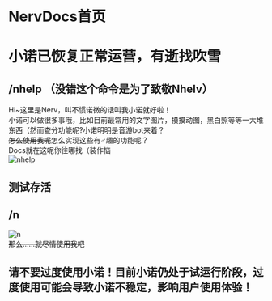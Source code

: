 # NervDocs首页
# 小诺已恢复正常运营，有逝找吹雪
## /nhelp    （没错这个命令是为了致敬Nhelv）
Hi~这里是Nerv，叫不惯诺微的话叫我小诺就好啦！<br>
小诺可以做很多事哦，比如目前最常用的文字图片，摸摸动图，黑白照等等一大堆东西（然而查分功能呢?小诺明明是音游bot来着？<br>
~~怎么使用我呢~~怎么实现这些有♂趣的功能呢？<br> 
Docs就在这呢你往哪找（装作恼<br>
![nhelp](https://s1.328888.xyz/2022/08/08/0TjyC.png "how-to-use")<br>
## 测试存活
## /n
![n](https://s1.328888.xyz/2022/08/08/0UprE.jpg "alive")<br>
~~那么……就尽情使用我吧~~
## 请不要过度使用小诺！目前小诺仍处于试运行阶段，过度使用可能会导致小诺不稳定，影响用户使用体验！




